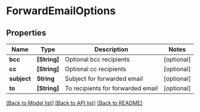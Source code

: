 # ForwardEmailOptions

## Properties
Name | Type | Description | Notes
------------ | ------------- | ------------- | -------------
**bcc** | **[String]** | Optional bcc recipients | [optional] 
**cc** | **[String]** | Optional cc recipients | [optional] 
**subject** | **String** | Subject for forwarded email | [optional] 
**to** | **[String]** | To recipients for forwarded email | [optional] 

[[Back to Model list]](../README.md#documentation-for-models) [[Back to API list]](../README.md#documentation-for-api-endpoints) [[Back to README]](../README.md)


